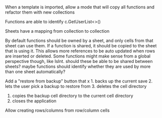 ﻿
When a template is imported, allow a mode that will copy all functions and refactor them with new collections

Functions are able to identify c.GetUserList<>()

Sheets have a mapping from collection to collection

By default functions should be owned by a sheet, and only cells from that sheet can use them. If a function is shared, it should be copied to the sheet that is using it.
This allows more references to be auto updated when rows are inserted or deleted.
Some functions might make sense from a global perspective though, like IsInt. should these be able to be shared between sheets?
maybe functions should identify whether they are used by more than one sheet automatically? 

Add a "restore from backup" button that
x 1. backs up the current save
2. lets the user pick a backup to restore from
3. deletes the cell directory
1. copies the backup cell directory to the current cell directory
1. closes the application

Allow creating rows/columns from row/column cells